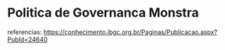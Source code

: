 # Politica de Governanca Monstra

referencias: https://conhecimento.ibgc.org.br/Paginas/Publicacao.aspx?PubId=24640
